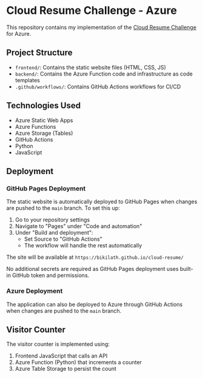 # Cloud Resume Challenge - Azure

This repository contains my implementation of the [Cloud Resume Challenge](https://cloudresumechallenge.dev/) for Azure.

## Project Structure

- `frontend/`: Contains the static website files (HTML, CSS, JS)
- `backend/`: Contains the Azure Function code and infrastructure as code templates
- `.github/workflows/`: Contains GitHub Actions workflows for CI/CD

## Technologies Used

- Azure Static Web Apps
- Azure Functions
- Azure Storage (Tables)
- GitHub Actions
- Python
- JavaScript

## Deployment

### GitHub Pages Deployment
The static website is automatically deployed to GitHub Pages when changes are pushed to the `main` branch. To set this up:

1. Go to your repository settings
2. Navigate to "Pages" under "Code and automation"
3. Under "Build and deployment":
   - Set Source to "GitHub Actions"
   - The workflow will handle the rest automatically

The site will be available at `https://bikilath.github.io/cloud-resume/`

No additional secrets are required as GitHub Pages deployment uses built-in GitHub token and permissions.

### Azure Deployment
The application can also be deployed to Azure through GitHub Actions when changes are pushed to the `main` branch.

## Visitor Counter

The visitor counter is implemented using:
1. Frontend JavaScript that calls an API
2. Azure Function (Python) that increments a counter
3. Azure Table Storage to persist the count
